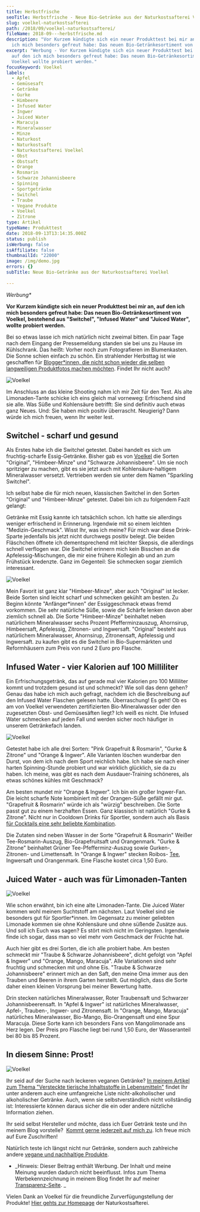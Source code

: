 ```yaml
---
title: Herbstfrische
seoTitle: Herbstfrische - Neue Bio-Getränke aus der Naturkostsafterei Voelkel
slug: voelkel-naturkostsafterei
path: /2018/09/voelkel-naturkostsafterei/
fileName: 2018-09---herbstfrische.md
description: "Vor Kurzem kündigte sich ein neuer Produkttest bei mir an, auf den
  ich mich besonders gefreut habe: Das neuen Bio-Getränkesortiment von Voelkel."
excerpt: "Werbung - Vor Kurzem kündigte sich ein neuer Produkttest bei mir an,
  auf den ich mich besonders gefreut habe: Das neuen Bio-Getränkesortiment von
  Voelkel wollte probiert werden."
focusKeyword: Voelkel
labels:
  - Apfel
  - Gemüsesaft
  - Getränke
  - Gurke
  - Himbeere
  - Infused Water
  - Ingwer
  - Juiced Water
  - Maracuja
  - Mineralwasser
  - Minze
  - Naturkost
  - Naturkostsaft
  - Naturkostsafterei Voelkel
  - Obst
  - Obstsaft
  - Orange
  - Rosmarin
  - Schwarze Johannisbeere
  - Spinning
  - Sportgetränke
  - Switchel
  - Traube
  - Vegane Produkte
  - Voelkel
  - Zitrone
type: Artikel
typeName: Produkttest
date: 2018-09-13T13:14:35.000Z
status: publish
isWerbung: false
isAffiliate: false
thumbnailId: "22000"
image: /img/demo.jpg
errors: {}
subTitle: Neue Bio-Getränke aus der Naturkostsafterei Voelkel
  
---
```


_Werbung\*_

**Vor Kurzem kündigte sich ein neuer Produkttest bei mir an, auf den ich mich
besonders gefreut habe: Das neuen Bio-Getränkesortiment von Voelkel, bestehend
aus "Switchel", "Infused Water" und "Juiced Water", wollte probiert werden.**

Bei so etwas lasse ich mich natürlich nicht zweimal bitten. Ein paar Tage nach
dem Eingang der Pressemeldung standen sie bei uns zu Hause im Kühlschrank. Das
heißt: Vorher noch zum Fotografieren im Blumenkasten. Die Sonne schien einfach
zu schön. Ein strahlender Herbsttag ist wie geschaffen für
[Blogger\*innen, die nicht schon wieder die selben langweiligen Produktfotos machen möchten](/2018/05/bloggen-und-ich/).
Findet Ihr nicht auch?

![Voelkel](http://cardamonchai.com/wp-content/uploads/2018/09/42844533840_b4183875ce_z-400x533.jpg)

Im Anschluss an das kleine Shooting nahm ich mir Zeit für den Test. Als alte
Limonaden-Tante schicke ich eins gleich mal vorneweg: Erfrischend sind sie alle.
Was Süße und Kohlensäure betrifft: Sie sind definitiv auch etwas ganz Neues.
Und: Sie haben mich positiv überrascht. Neugierig? Dann würde ich mich freuen,
wenn Ihr weiter lest.

## Switchel - scharf und gesund

Als Erstes habe ich die Switchel getestet. Dabei handelt es sich um
fruchtig-scharfe Essig-Getränke. Bisher gab es von
[Voelkel](/2018/08/fuer-limo-von-voelkel-im-test/) die Sorten "Original",
"Himbeer-Minze" und "Schwarze Johannisbeere". Um sie noch spritziger zu machen,
gibt es sie jetzt auch mit Kohlensäure-haltigem Mineralwasser versetzt.
Vertrieben werden sie unter dem Namen "Sparkling Switchel".

Ich selbst habe die für mich neuen, klassischen Switchel in den Sorten
"Original" und "Himbeer-Minze" getestet. Dabei bin ich zu folgendem Fazit
gelangt:

Getränke mit Essig kannte ich tatsächlich schon. Ich hatte sie allerdings
weniger erfrischend in Erinnerung. Irgendwie mit so einem leichten
"Medizin-Geschmack". Wisst Ihr, was ich meine? Für mich war diese Drink-Sparte
jedenfalls bis jetzt nicht durchwegs positiv belegt. Die beiden Fläschchen
öffnete ich dementsprechend mit leichter Skepsis, die allerdings schnell
verflogen war. Die Switchel erinnern mich kein Bisschen an die
Apfelessig-Mischungen, die mir eine frühere Kollegin ab und an zum Frühstück
kredenzte. Ganz im Gegenteil: Sie schmecken sogar ziemlich interessant.

![Voelkel](http://cardamonchai.com/wp-content/uploads/2018/09/44604719792_8dfc509fa6_z-400x300.jpg)

Mein Favorit ist ganz klar "Himbeer-Minze", aber auch "Original" ist lecker.
Beide Sorten sind leicht scharf und schmecken gekühlt am besten. Zu Beginn
könnte "Anfänger\*innen" der Essiggeschmack etwas fremd vorkommen. Die sehr
natürliche Süße, sowie die Schärfe lenken davon aber ziemlich schnell ab. Die
Sorte "Himbeer-Minze" beinhaltet neben natürlichem Mineralwasser sechs Prozent
Pfefferminzauszug, Ahornsirup, Himbeersaft, Apfelessig, Zitronen- und
Ingwersaft. "Original" besteht aus natürlichem Mineralwasser, Ahornsirup,
Zitronensaft, Apfelessig und Ingwersaft. zu kaufen gibt es die Switchel in
Bio-Supermärkten und Reformhäusern zum Preis von rund 2 Euro pro Flasche.

## Infused Water - vier Kalorien auf 100 Milliliter

Ein Erfrischungsgetränk, das auf gerade mal vier Kalorien pro 100 Milliliter
kommt und trotzdem gesund ist und schmeckt? Wie soll das denn gehen? Genau das
habe ich mich auch gefragt, nachdem ich die Beschreibung auf den Infused Water
Flaschen gelesen hatte. Überraschung! Es geht! Ob es am von Voelkel verwendeten
zertifizierten Bio-Mineralwasser oder den zugesetzten Obst- und Gemüsesäften
liegt? Ich weiß es nicht. Die Infused Water schmecken auf jeden Fall und werden
sicher noch häufiger in unserem Getränkefach landen.

![Voelkel](http://cardamonchai.com/wp-content/uploads/2018/09/43745365935_449f64cbf2_z-400x300.jpg)

Getestet habe ich alle drei Sorten: "Pink Grapefruit &amp; Rosmarin", "Gurke
&amp; Zitrone" und "Orange &amp; Ingwer". Alle Varianten löschen wunderbar den
Durst, von dem ich nach dem Sport reichlich habe. Ich habe sie nach einer harten
Spinning-Stunde probiert und war wirklich glücklich, sie da zu haben. Ich meine,
was gibt es nach dem Ausdauer-Training schöneres, als etwas schönes kühles mit
Geschmack?

Am besten mundet mir "Orange &amp; Ingwer". Ich bin ein großer Ingwer-Fan. Die
leicht scharfe Note kombiniert mit der Orangen-Süße gefällt mir gut. "Grapefruit
&amp; Rosmarin" würde ich als "würzig" beschreiben. Die Sorte passt gut zu einem
herzhaften Essen. Ganz klassisch ist natürlich "Gurke &amp; Zitrone". Nicht nur
in Cooldown Drinks für Sportler, sondern auch als Basis
[für Cocktails eine sehr beliebte Kombination](/2017/10/mister-mandrill-interview/).

Die Zutaten sind neben Wasser in der Sorte "Grapefruit &amp; Rosmarin" Weißer
Tee-Rosmarin-Auszug, Bio-Grapefruitsaft und Orangenmark. "Gurke &amp; Zitrone"
beinhaltet Grüner Tee-Pfefferminz-Auszug sowie Gurken-, Zitronen- und
Limettensaft. In "Orange &amp; Ingwer" stecken Roibos- [Tee](/tag/tee/),
Ingwersaft und Orangenmark. Eine Flasche kostet circa 1,50 Euro.

## Juiced Water - auch was für Limonaden-Tanten

![Voelkel](http://cardamonchai.com/wp-content/uploads/2018/09/44654665171_ac7c605639_z-400x300.jpg)

Wie schon erwähnt, bin ich eine alte Limonaden-Tante. Die Juiced Water kommen
wohl meinem Suchtstoff am nächsten. Laut Voelkel sind sie besonders gut für
Sportler\*innen. Im Gegensatz zu meiner geliebten Limonade kommen sie ohne
Kohlensäure und ohne süßende Zusätze aus. Und soll ich Euch was sagen? Es stört
mich nicht im Geringsten. Irgendwie finde ich sogar, dass man so viel mehr vom
Geschmack der Früchte hat.

Auch hier gibt es drei Sorten, die ich alle probiert habe. Am besten schmeckt
mir "Traube &amp; Schwarze Johannisbeere", dicht gefolgt von "Apfel &amp;
Ingwer" und "Orange, Mango, Maracuja". Alle Variationen sind sehr fruchtig und
schmecken mit und ohne Eis. "Traube &amp; Schwarze Johannisbeere" erinnert mich
an den Saft, den meine Oma immer aus den Trauben und Beeren in ihrem Garten
herstellt. Gut möglich, dass die Sorte daher einen kleinen Vorsprung bei meiner
Bewertung hatte.

Drin stecken natürliches Mineralwasser, Roter Traubensaft und Schwarzer
Johannisbeerensaft. In "Apfel &amp; Ingwer" ist natürliches Mineralwasser,
Apfel-, Trauben-, Ingwer- und Zitronensaft. In "Orange, Mango, Maracuja"
natürliches Mineralwasser, Bio-Mango, Bio-Orangensaft und eine Spur Maracuja.
Diese Sorte kann ich besonders Fans von Mangolimonade ans Herz legen. Der Preis
pro Flasche liegt bei rund 1,50 Euro, der Wasseranteil bei 80 bis 85 Prozent.

## In diesem Sinne: Prost!

![Voelkel](http://cardamonchai.com/wp-content/uploads/2018/09/43745359195_e518cfcd46_z-400x300.jpg)

Ihr seid auf der Suche nach leckeren veganen Getränke?
[In meinem Artikel zum Thema "Versteckte tierische Inhaltsstoffe in Lebensmitteln"](/2014/12/versteckte-tierische-inhaltsstoffe-in-lebensmitteln/)
findet Ihr unter anderem auch eine umfangreiche Liste nicht-alkoholischer und
alkoholischer Getränke. Auch, wenn sie selbstverständlich nicht vollständig ist:
Interessierte können daraus sicher die ein oder andere nützliche Information
ziehen.

Ihr seid selbst Hersteller und möchte, dass ich Euer Getränk teste und ihn
meinem Blog vorstelle? 
[Kommt gerne jederzeit auf mich zu](mailto:info@cardamonchai.com). Ich freue
mich auf Eure Zuschriften!

Natürlich teste ich längst nicht nur Getränke, sondern auch zahlreiche andere
[vegane und nachhaltige Produkte](/category/vegan-2/produkte/).

- _Hinweis: Dieser Beitrag enthält Werbung. Der Inhalt und meine Meinung wurden
  dadurch nicht beeinflusst. Infos zum Thema Werbekennzeichnung in meinem Blog
  findet Ihr auf meiner [Transparenz-Seite](/werbung/). _

Vielen Dank an Voelkel für die freundliche Zurverfügungstellung der Produkte!
[Hier gehts zur Homepage](https://voelkeljuice.de/startseite.html) der
Naturkostsafterei.

  